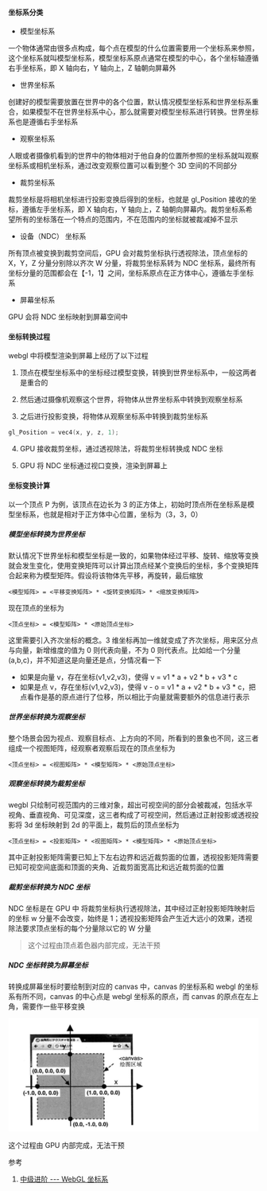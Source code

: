 #### 坐标系分类

- 模型坐标系

一个物体通常由很多点构成，每个点在模型的什么位置需要用一个坐标系来参照，这个坐标系就叫模型坐标系，模型坐标系原点通常在模型的中心，各个坐标轴遵循右手坐标系，即 X 轴向右，Y 轴向上，Z 轴朝向屏幕外

- 世界坐标系

创建好的模型需要放置在世界中的各个位置，默认情况模型坐标系和世界坐标系重合，如果模型不在世界坐标系中心，那么就需要对模型坐标系进行转换。世界坐标系也是遵循右手坐标系

- 观察坐标系

人眼或者摄像机看到的世界中的物体相对于他自身的位置所参照的坐标系就叫观察坐标系或相机坐标系，通过改变观察位置可以看到整个 3D 空间的不同部分

- 裁剪坐标系

裁剪坐标是将相机坐标进行投影变换后得到的坐标，也就是 gl_Position 接收的坐标，遵循左手坐标系，即 X 轴向右，Y 轴向上，Z 轴朝向屏幕内。裁剪坐标系希望所有的坐标落在一个特点的范围内，不在范围内的坐标就被裁减掉不显示

- 设备（NDC） 坐标系

所有顶点被变换到裁剪空间后，GPU 会对裁剪坐标执行透视除法，顶点坐标的 X，Y，Z 分量分别除以齐次 W 分量，将裁剪坐标系转为 NDC 坐标系，最终所有坐标分量的范围都会在【-1，1】之间，坐标系原点在正方体中心，遵循左手坐标系

- 屏幕坐标系

GPU 会将 NDC 坐标映射到屏幕空间中

#### 坐标转换过程

webgl 中将模型渲染到屏幕上经历了以下过程

1. 顶点在模型坐标系中的坐标经过模型变换，转换到世界坐标系中，一般这两者是重合的

2. 然后通过摄像机观察这个世界，将物体从世界坐标系中转换到观察坐标系

3. 之后进行投影变换，将物体从观察坐标系中转换到裁剪坐标系

```c
gl_Position = vec4(x, y, z, 1);
```

4. GPU 接收裁剪坐标，通过透视除法，将裁剪坐标转换成 NDC 坐标

5. GPU 将 NDC 坐标通过视口变换，渲染到屏幕上

#### 坐标变换计算

以一个顶点 P 为例，该顶点在边长为 3 的正方体上，初始时顶点所在坐标系是模型坐标系，也就是相对于正方体中心位置，坐标为（3，3，0）

##### 模型坐标转换为世界坐标

默认情况下世界坐标和模型坐标是一致的，如果物体经过平移、旋转、缩放等变换就会发生变化，使用变换矩阵可以计算出顶点经某个变换后的坐标，多个变换矩阵合起来称为模型矩阵。假设将该物体先平移，再旋转，最后缩放

```
<模型矩阵> = <平移变换矩阵> * <旋转变换矩阵> * <缩放变换矩阵>
```

现在顶点的坐标为

```
<顶点坐标> = <模型矩阵> * <原始顶点坐标>
```

这里需要引入齐次坐标的概念。3 维坐标再加一维就变成了齐次坐标，用来区分点与向量，新增维度的值为 0 则代表向量，不为 0 则代表点。比如给一个分量(a,b,c)，并不知道这是向量还是点，分情况看一下

- 如果是向量 v，存在坐标(v1,v2,v3)，使得 v = v1 \* a + v2 \* b + v3 \* c
- 如果是点 v，存在坐标(v1,v2,v3)，使得 v - o = v1 \* a + v2 \* b + v3 \* c，把点看作是基的原点进行了位移，所以相比于向量就需要额外的信息进行表示

##### 世界坐标转换为观察坐标

整个场景会因为视点、观察目标点、上方向的不同，所看到的景象也不同，这三者组成一个视图矩阵，经观察者观察后现在的顶点坐标为

```
<顶点坐标> = <视图矩阵> * <模型矩阵> * <原始顶点坐标>
```

##### 观察坐标转换为裁剪坐标

wegbl 只绘制可视范围内的三维对象，超出可视空间的部分会被裁减，包括水平视角、垂直视角、可见深度，这三者构成了可视空间，然后通过正射投影或透视投影将 3d 坐标映射到 2d 的平面上，裁剪后的顶点坐标为

```
<顶点坐标> = <投影矩阵> * <视图矩阵> * <模型矩阵> * <原始顶点坐标>
```

其中正射投影矩阵需要已知上下左右边界和远近裁剪面的位置，透视投影矩阵需要已知可视空间底面和顶面的夹角、近裁剪面宽高比和远近裁剪面的位置

##### 裁剪坐标转换为 NDC 坐标

NDC 坐标是在 GPU 中 将裁剪坐标执行透视除法，其中经过正射投影矩阵映射后的坐标 w 分量不会改变，始终是 1；透视投影矩阵会产生近大远小的效果，透视除法要求顶点坐标的每个分量除以它的 W 分量

> 这个过程由顶点着色器内部完成，无法干预

##### NDC 坐标转换为屏幕坐标

转换成屏幕坐标时要绘制到对应的 canvas 中，canvas 的坐标系和 webgl 的坐标系有所不同，canvas 的中心点是 webgl 坐标系的原点，而 canvas 的原点在左上角，需要作一些平移变换

![](../../assets/webgl-coord-system.png)

这个过程由 GPU 内部完成，无法干预

参考

1. [中级进阶 --- WebGL 坐标系](https://juejin.cn/book/6844733755580481543/section/6844733755937013773)
